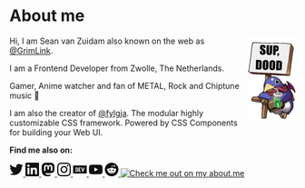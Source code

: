 # About me

<img src="https://github.com/grimlink/grimlink/raw/main/assets/sup-dood.png" alt="" align="right">

Hi, I am Sean van Zuidam also known on the web as [@GrimLink](https://twitter.com/GrimLink).

I am a Frontend Developer from Zwolle, The Netherlands.

Gamer, Anime watcher and fan of METAL, Rock and Chiptune music 🤘

I am also the creator of [@fylgja](https://github.com/fylgja).
The modular highly customizable CSS framework. Powered by CSS Components for building your Web UI.

**Find me also on:**

<a rel="me" href="https://twitter.com/grimlink">
  <picture>
    <source media="(prefers-color-scheme: dark)" srcset="https://github.com/grimlink/grimlink/raw/main/assets/socials/dark/twitter.svg">
    <img src="https://github.com/grimlink/grimlink/raw/main/assets/socials/light/twitter.svg" width="24" height="24" alt="Follow me on Twitter">
  </picture>
</a>

<a rel="me" href="https://www.linkedin.com/in/seanvanzuidam">
  <picture>
    <source media="(prefers-color-scheme: dark)" srcset="https://github.com/grimlink/grimlink/raw/main/assets/socials/dark/linkedin.svg">
    <img src="https://github.com/grimlink/grimlink/raw/main/assets/socials/light/linkedin.svg" width="24" height="24" alt="Follow me on LinkedIn">
  </picture>
</a>

<a rel="me" href="https://mastodon.social/@GrimLink">
  <picture>
    <source media="(prefers-color-scheme: dark)" srcset="https://github.com/grimlink/grimlink/raw/main/assets/socials/dark/mastodon.svg">
    <img src="https://github.com/grimlink/grimlink/raw/main/assets/socials/light/mastodon.svg" width="24" height="24" alt="Follow me on Mastodon">
  </picture>
</a>

<a rel="me" href="https://instagram.com/seangrimlink">
  <picture>
    <source media="(prefers-color-scheme: dark)" srcset="https://github.com/grimlink/grimlink/raw/main/assets/socials/dark/instagram.svg">
    <img src="https://github.com/grimlink/grimlink/raw/main/assets/socials/light/instagram.svg" width="24" height="24" alt="Follow me on Instagram">
  </picture>
</a>

<a rel="me" href="https://dev.to/grimlink">
  <picture>
    <source media="(prefers-color-scheme: dark)" srcset="https://github.com/grimlink/grimlink/raw/main/assets/socials/dark/devto.svg">
    <img src="https://github.com/grimlink/grimlink/raw/main/assets/socials/light/devto.svg" width="24" height="24" alt="Follow me on Dev.to">
  </picture>
</a>

<a rel="me" href="https://www.youtube.com/@SeanGrimLink">
  <picture>
    <source media="(prefers-color-scheme: dark)" srcset="https://github.com/grimlink/grimlink/raw/main/assets/socials/dark/youtube.svg">
    <img src="https://github.com/grimlink/grimlink/raw/main/assets/socials/light/youtube.svg" width="24" height="24" alt="Follow me on Youtube">
  </picture>
</a>

<a rel="me" href="https://www.reddit.com/user/GrimLink">
  <picture>
    <source media="(prefers-color-scheme: dark)" srcset="https://github.com/grimlink/grimlink/raw/main/assets/socials/dark/reddit.svg">
    <img src="https://github.com/grimlink/grimlink/raw/main/assets/socials/light/reddit.svg" width="24" height="24" alt="Follow me on Reddit">
  </picture>
</a>

<a rel="me" href="https://about.me/grimlink">
  <picture>
    <source media="(prefers-color-scheme: dark)" srcset="https://github.com/grimlink/grimlink/raw/main/socials/dark/aboutme.svg">
    <img src="https://github.com/grimlink/grimlink/raw/main/socials/light/aboutme.svg" width="24" height="24" alt="Check me out on my about.me">
  </picture>
</a>

